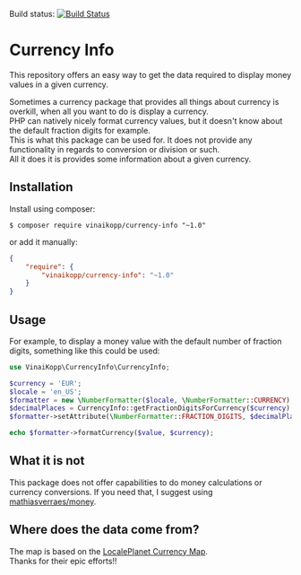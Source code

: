 
Build status: [![Build Status](https://travis-ci.org/Vinai/currency-info.svg?branch=master)](https://travis-ci.org/Vinai/currency-info)

# Currency Info

This repository offers an easy way to get the data required to display money values in a given currency.
  
Sometimes a currency package that provides all things about currency is overkill, when all you want to do is display a currency.  
PHP can natively nicely format currency values, but it doesn't know about the default fraction digits for example.  
This is what this package can be used for. It does not provide any functionality in regards to conversion or division or such.  
All it does it is provides some information about a given currency.

## Installation

Install using composer:

```
$ composer require vinaikopp/currency-info "~1.0"
```
or add it manually:

```json
{
    "require": {
        "vinaikopp/currency-info": "~1.0"
    }
}
```

## Usage

For example, to display a money value with the default number of fraction digits, something like this could be used:

```php
use VinaiKopp\CurrencyInfo\CurrencyInfo;

$currency = 'EUR';
$locale = 'en_US';
$formatter = new \NumberFormatter($locale, \NumberFormatter::CURRENCY);
$decimalPlaces = CurrencyInfo::getFractionDigitsForCurrency($currency);
$formatter->setAttribute(\NumberFormatter::FRACTION_DIGITS, $decimalPlaces);

echo $formatter->formatCurrency($value, $currency);

```

## What it is not

This package does not offer capabilities to do money calculations or currency conversions.
If you need that, I suggest using [mathiasverraes/money](https://github.com/moneyphp/money).  

## Where does the data come from?

The map is based on the [LocalePlanet Currency Map](http://www.localeplanet.com/api/auto/currencymap.html).  
Thanks for their epic efforts!!

